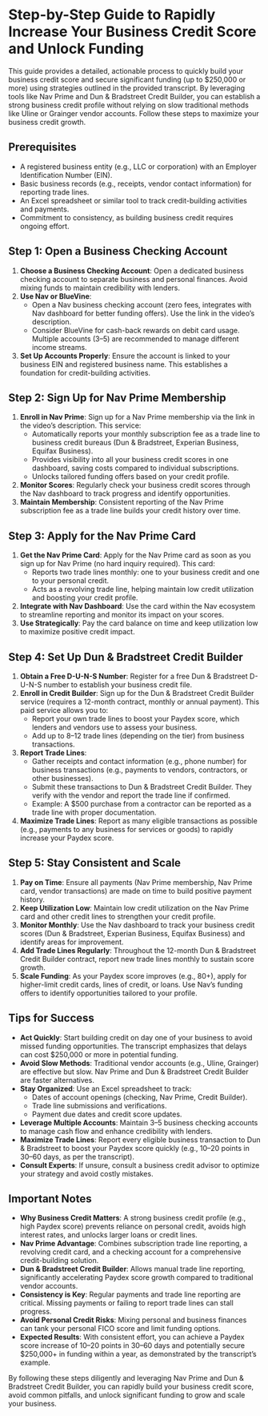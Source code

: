 # Step-by-Step Guide to Rapidly Increase Your Business Credit Score and Unlock Funding

This guide provides a detailed, actionable process to quickly build your business credit score and secure significant funding (up to $250,000 or more) using strategies outlined in the provided transcript. By leveraging tools like Nav Prime and Dun & Bradstreet Credit Builder, you can establish a strong business credit profile without relying on slow traditional methods like Uline or Grainger vendor accounts. Follow these steps to maximize your business credit growth.

## Prerequisites
- A registered business entity (e.g., LLC or corporation) with an Employer Identification Number (EIN).
- Basic business records (e.g., receipts, vendor contact information) for reporting trade lines.
- An Excel spreadsheet or similar tool to track credit-building activities and payments.
- Commitment to consistency, as building business credit requires ongoing effort.

## Step 1: Open a Business Checking Account
1. **Choose a Business Checking Account**: Open a dedicated business checking account to separate business and personal finances. Avoid mixing funds to maintain credibility with lenders.
2. **Use Nav or BlueVine**: 
   - Open a Nav business checking account (zero fees, integrates with Nav dashboard for better funding offers). Use the link in the video’s description.
   - Consider BlueVine for cash-back rewards on debit card usage. Multiple accounts (3–5) are recommended to manage different income streams.
3. **Set Up Accounts Properly**: Ensure the account is linked to your business EIN and registered business name. This establishes a foundation for credit-building activities.

## Step 2: Sign Up for Nav Prime Membership
1. **Enroll in Nav Prime**: Sign up for a Nav Prime membership via the link in the video’s description. This service:
   - Automatically reports your monthly subscription fee as a trade line to business credit bureaus (Dun & Bradstreet, Experian Business, Equifax Business).
   - Provides visibility into all your business credit scores in one dashboard, saving costs compared to individual subscriptions.
   - Unlocks tailored funding offers based on your credit profile.
2. **Monitor Scores**: Regularly check your business credit scores through the Nav dashboard to track progress and identify opportunities.
3. **Maintain Membership**: Consistent reporting of the Nav Prime subscription fee as a trade line builds your credit history over time.

## Step 3: Apply for the Nav Prime Card
1. **Get the Nav Prime Card**: Apply for the Nav Prime card as soon as you sign up for Nav Prime (no hard inquiry required). This card:
   - Reports two trade lines monthly: one to your business credit and one to your personal credit.
   - Acts as a revolving trade line, helping maintain low credit utilization and boosting your credit profile.
2. **Integrate with Nav Dashboard**: Use the card within the Nav ecosystem to streamline reporting and monitor its impact on your scores.
3. **Use Strategically**: Pay the card balance on time and keep utilization low to maximize positive credit impact.

## Step 4: Set Up Dun & Bradstreet Credit Builder
1. **Obtain a Free D-U-N-S Number**: Register for a free Dun & Bradstreet D-U-N-S number to establish your business credit file.
2. **Enroll in Credit Builder**: Sign up for the Dun & Bradstreet Credit Builder service (requires a 12-month contract, monthly or annual payment). This paid service allows you to:
   - Report your own trade lines to boost your Paydex score, which lenders and vendors use to assess your business.
   - Add up to 8–12 trade lines (depending on the tier) from business transactions.
3. **Report Trade Lines**:
   - Gather receipts and contact information (e.g., phone number) for business transactions (e.g., payments to vendors, contractors, or other businesses).
   - Submit these transactions to Dun & Bradstreet Credit Builder. They verify with the vendor and report the trade line if confirmed.
   - Example: A $500 purchase from a contractor can be reported as a trade line with proper documentation.
4. **Maximize Trade Lines**: Report as many eligible transactions as possible (e.g., payments to any business for services or goods) to rapidly increase your Paydex score.

## Step 5: Stay Consistent and Scale
1. **Pay on Time**: Ensure all payments (Nav Prime membership, Nav Prime card, vendor transactions) are made on time to build positive payment history.
2. **Keep Utilization Low**: Maintain low credit utilization on the Nav Prime card and other credit lines to strengthen your credit profile.
3. **Monitor Monthly**: Use the Nav dashboard to track your business credit scores (Dun & Bradstreet, Experian Business, Equifax Business) and identify areas for improvement.
4. **Add Trade Lines Regularly**: Throughout the 12-month Dun & Bradstreet Credit Builder contract, report new trade lines monthly to sustain score growth.
5. **Scale Funding**: As your Paydex score improves (e.g., 80+), apply for higher-limit credit cards, lines of credit, or loans. Use Nav’s funding offers to identify opportunities tailored to your profile.

## Tips for Success
- **Act Quickly**: Start building credit on day one of your business to avoid missed funding opportunities. The transcript emphasizes that delays can cost $250,000 or more in potential funding.
- **Avoid Slow Methods**: Traditional vendor accounts (e.g., Uline, Grainger) are effective but slow. Nav Prime and Dun & Bradstreet Credit Builder are faster alternatives.
- **Stay Organized**: Use an Excel spreadsheet to track:
   - Dates of account openings (checking, Nav Prime, Credit Builder).
   - Trade line submissions and verifications.
   - Payment due dates and credit score updates.
- **Leverage Multiple Accounts**: Maintain 3–5 business checking accounts to manage cash flow and enhance credibility with lenders.
- **Maximize Trade Lines**: Report every eligible business transaction to Dun & Bradstreet to boost your Paydex score quickly (e.g., 10–20 points in 30–60 days, as per the transcript).
- **Consult Experts**: If unsure, consult a business credit advisor to optimize your strategy and avoid costly mistakes.

## Important Notes
- **Why Business Credit Matters**: A strong business credit profile (e.g., high Paydex score) prevents reliance on personal credit, avoids high interest rates, and unlocks larger loans or credit lines.
- **Nav Prime Advantage**: Combines subscription trade line reporting, a revolving credit card, and a checking account for a comprehensive credit-building solution.
- **Dun & Bradstreet Credit Builder**: Allows manual trade line reporting, significantly accelerating Paydex score growth compared to traditional vendor accounts.
- **Consistency is Key**: Regular payments and trade line reporting are critical. Missing payments or failing to report trade lines can stall progress.
- **Avoid Personal Credit Risks**: Mixing personal and business finances can tank your personal FICO score and limit funding options.
- **Expected Results**: With consistent effort, you can achieve a Paydex score increase of 10–20 points in 30–60 days and potentially secure $250,000+ in funding within a year, as demonstrated by the transcript’s example.

By following these steps diligently and leveraging Nav Prime and Dun & Bradstreet Credit Builder, you can rapidly build your business credit score, avoid common pitfalls, and unlock significant funding to grow and scale your business.